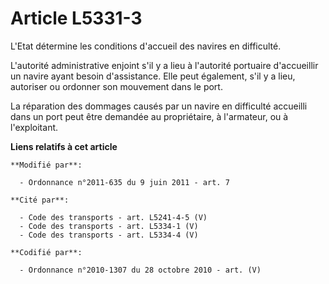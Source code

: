 # Article L5331-3

L'Etat détermine les conditions d'accueil des navires en difficulté.

L'autorité administrative enjoint s'il y a lieu à l'autorité portuaire d'accueillir un navire ayant besoin d'assistance. Elle
peut également, s'il y a lieu, autoriser ou ordonner son mouvement dans le port. 

La réparation des dommages causés par un navire en difficulté accueilli dans un port peut être demandée au propriétaire, à
l'armateur, ou à l'exploitant.

**Liens relatifs à cet article**

	**Modifié par**:

	  - Ordonnance n°2011-635 du 9 juin 2011 - art. 7

	**Cité par**:

	  - Code des transports - art. L5241-4-5 (V)
	  - Code des transports - art. L5334-1 (V)
	  - Code des transports - art. L5334-4 (V)

	**Codifié par**:

	  - Ordonnance n°2010-1307 du 28 octobre 2010 - art. (V)
